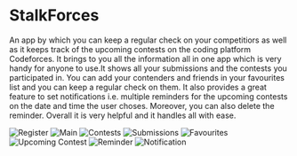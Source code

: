 # StalkForces
An app by which you can keep a regular check on your competitiors as well as it keeps track of the upcoming contests on the coding platform Codeforces.
It brings to you all the information all in one app which is very handy for anyone to use.It shows all your submissions and the contests you participated in.
You can add your contenders and friends in your favourites list and you can keep a regular check on them.
It also provides a great feature to set notifications i.e. multiple reminders for the upcoming contests on the  date and time the user choses.
Moreover, you can also delete the reminder. Overall it is very helpful and it handles all with ease.

![Register](https://i.imgur.com/5iMmqqtl.jpg)
![Main](https://i.imgur.com/VTcQa9Gl.jpg)
![Contests](https://i.imgur.com/Ffh9HJFl.jpg)
![Submissions](https://i.imgur.com/wdBIk2Il.jpg)
![Favourites](https://i.imgur.com/Ecf301Dl.jpg)
![Upcoming Contest](https://i.imgur.com/sO68wcml.jpg)
![Reminder](https://i.imgur.com/1kkQu1Fl.jpg)
![Notification](https://i.imgur.com/UCKLn0Cl.jpg)
